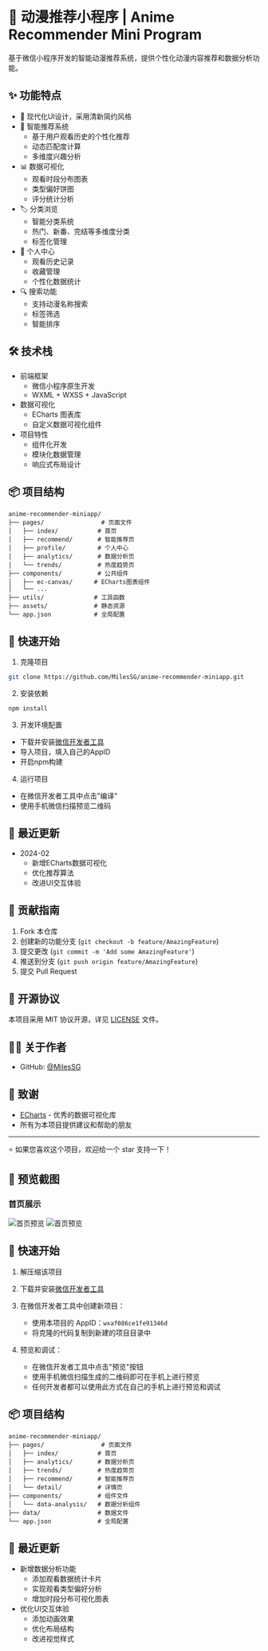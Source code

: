 # 🌟 动漫推荐小程序 | Anime Recommender Mini Program

基于微信小程序开发的智能动漫推荐系统，提供个性化动漫内容推荐和数据分析功能。

## ✨ 功能特点

* 📱 现代化UI设计，采用清新简约风格
* 🤖 智能推荐系统
  * 基于用户观看历史的个性化推荐
  * 动态匹配度计算
  * 多维度兴趣分析
* 📊 数据可视化
  * 观看时段分布图表
  * 类型偏好饼图
  * 评分统计分析
* 🏷️ 分类浏览
  * 智能分类系统
  * 热门、新番、完结等多维度分类
  * 标签化管理
* 👤 个人中心
  * 观看历史记录
  * 收藏管理
  * 个性化数据统计
* 🔍 搜索功能
  * 支持动漫名称搜索
  * 标签筛选
  * 智能排序

## 🛠️ 技术栈

* 前端框架
  * 微信小程序原生开发
  * WXML + WXSS + JavaScript
* 数据可视化
  * ECharts 图表库
  * 自定义数据可视化组件
* 项目特性
  * 组件化开发
  * 模块化数据管理
  * 响应式布局设计

## 📦 项目结构

```
anime-recommender-miniapp/
├── pages/                # 页面文件
│   ├── index/           # 首页
│   ├── recommend/       # 智能推荐页
│   ├── profile/         # 个人中心
│   ├── analytics/       # 数据分析页
│   └── trends/          # 热度趋势页
├── components/          # 公共组件
│   ├── ec-canvas/      # ECharts图表组件
│   └── ...
├── utils/              # 工具函数
├── assets/             # 静态资源
└── app.json            # 全局配置
```

## 🚀 快速开始

1. 克隆项目
```bash
git clone https://github.com/MilesSG/anime-recommender-miniapp.git
```

2. 安装依赖
```bash
npm install
```

3. 开发环境配置
- 下载并安装[微信开发者工具](https://developers.weixin.qq.com/miniprogram/dev/devtools/download.html)
- 导入项目，填入自己的AppID
- 开启npm构建

4. 运行项目
- 在微信开发者工具中点击"编译"
- 使用手机微信扫描预览二维码

## 🔄 最近更新

* 2024-02
  * 新增ECharts数据可视化
  * 优化推荐算法
  * 改进UI交互体验

## 🤝 贡献指南

1. Fork 本仓库
2. 创建新的功能分支 (`git checkout -b feature/AmazingFeature`)
3. 提交更改 (`git commit -m 'Add some AmazingFeature'`)
4. 推送到分支 (`git push origin feature/AmazingFeature`)
5. 提交 Pull Request

## 📄 开源协议

本项目采用 MIT 协议开源，详见 [LICENSE](LICENSE) 文件。

## 👨‍💻 关于作者

* GitHub: [@MilesSG](https://github.com/MilesSG)

## 🙏 致谢

* [ECharts](https://echarts.apache.org/zh/index.html) - 优秀的数据可视化库
* 所有为本项目提供建议和帮助的朋友

---

⭐️ 如果您喜欢这个项目，欢迎给一个 star 支持一下！

## 📸 预览截图

### 首页展示
![首页预览](assets/images/preview1.png)
![首页预览](assets/images/preview2.png)

## 🚀 快速开始

1. 解压缩该项目
2. 下载并安装[微信开发者工具](https://developers.weixin.qq.com/miniprogram/dev/devtools/download.html)

3. 在微信开发者工具中创建新项目：
   * 使用本项目的 AppID：`wxaf086ce1fe91346d`
   * 将克隆的代码复制到新建的项目目录中

4. 预览和调试：
   * 在微信开发者工具中点击"预览"按钮
   * 使用手机微信扫描生成的二维码即可在手机上进行预览
   * 任何开发者都可以使用此方式在自己的手机上进行预览和调试

## 📦 项目结构

```
anime-recommender-miniapp/
├── pages/                # 页面文件
│   ├── index/           # 首页
│   ├── analytics/       # 数据分析页
│   ├── trends/          # 热度趋势页
│   ├── recommend/       # 智能推荐页
│   └── detail/          # 详情页
├── components/          # 组件文件
│   └── data-analysis/   # 数据分析组件
├── data/                # 数据文件
└── app.json             # 全局配置
```

## 🔄 最近更新

* 新增数据分析功能
  - 添加观看数据统计卡片
  - 实现观看类型偏好分析
  - 增加时段分布可视化图表
* 优化UI交互体验
  - 添加动画效果
  - 优化布局结构
  - 改进视觉样式


